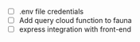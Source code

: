  - [ ] .env file credentials
 - [ ] Add query cloud function to fauna
 - [ ] express integration with front-end